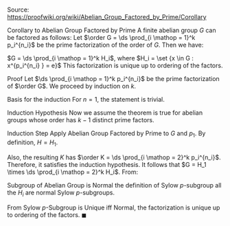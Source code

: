 # 

Source: https://proofwiki.org/wiki/Abelian_Group_Factored_by_Prime/Corollary



Corollary to Abelian Group Factored by Prime
A finite abelian group $G$ can be factored as follows:
Let $\order G = \ds \prod_{i \mathop = 1}^k p_i^{n_i}$ be the prime factorization of the order of $G$.
Then we have:

$G = \ds \prod_{i \mathop = 1}^k H_i$, where $H_i = \set {x \in G : x^{p_i^{n_i} } = e}$
This factorization is unique up to ordering of the factors.


Proof
Let $\ds \prod_{i \mathop = 1}^k p_i^{n_i}$ be the prime factorization of $\order G$.
We proceed by induction on $k$.


Basis for the induction
For $n = 1$, the statement is trivial.


Induction Hypothesis
Now we assume the theorem is true for abelian groups whose order has $k - 1$ distinct prime factors.


Induction Step
Apply Abelian Group Factored by Prime to $G$ and $p_1$. 
By definition, $H = H_1$.

Also, the resulting $K$ has $\order K = \ds \prod_{i \mathop = 2}^k p_i^{n_i}$.
Therefore, it satisfies the induction hypothesis.
It follows that $G = H_1 \times \ds \prod_{i \mathop = 2}^k H_i$.
From:

Subgroup of Abelian Group is Normal
the definition of Sylow $p$-subgroup
all the $H_i$ are normal Sylow $p$-subgroups.

From Sylow $p$-Subgroup is Unique iff Normal, the factorization is unique up to ordering of the factors.
$\blacksquare$





